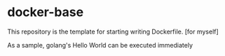 # docker-base

This repository is the template for starting writing Dockerfile. [for myself]

As a sample, golang's Hello World can be executed immediately


